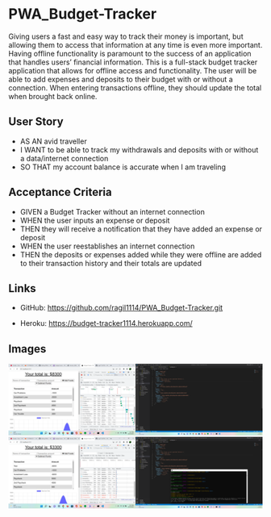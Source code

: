 # PWA_Budget-Tracker
Giving users a fast and easy way to track their money is important, but allowing them to access that information at any time is even more important. Having offline functionality is paramount to the success of an application that handles users’ financial information. This is a full-stack budget tracker application that allows for offline access and functionality. The user will be able to add expenses and deposits to their budget with or without a connection. When entering transactions offline, they should update the total when brought back online.

## User Story
- AS AN avid traveller
- I WANT to be able to track my withdrawals and deposits with or without a data/internet connection
- SO THAT my account balance is accurate when I am traveling

## Acceptance Criteria
- GIVEN a Budget Tracker without an internet connection
- WHEN the user inputs an expense or deposit
- THEN they will receive a notification that they have added an expense or deposit
- WHEN the user reestablishes an internet connection
- THEN the deposits or expenses added while they were offline are added to their transaction history and their totals are updated

## Links
- GitHub:
https://github.com/ragil1114/PWA_Budget-Tracker.git

- Heroku:
https://budget-tracker1114.herokuapp.com/

## Images
![demo](https://github.com/ragil1114/PWA_Budget-Tracker/blob/Develop/public/images/demo.png)
![demo2](https://github.com/ragil1114/PWA_Budget-Tracker/blob/Develop/public/images/demo2.png)

